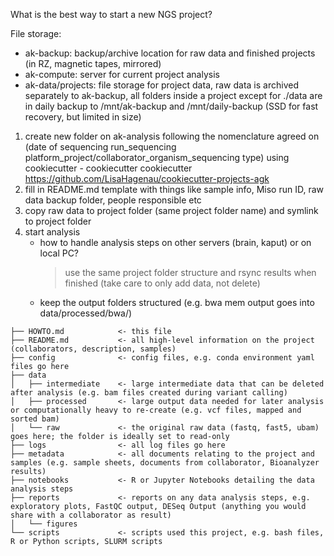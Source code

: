 What is the best way to start a new NGS project?

File storage:
* ak-backup: backup/archive location for raw data and finished projects (in RZ, magnetic tapes, mirrored)
* ak-compute: server for current project analysis 
* ak-data/projects: file storage for project data, raw data is archived separately to ak-backup, all folders inside a project except for ./data are in daily backup to /mnt/ak-backup and /mnt/daily-backup (SSD for fast recovery, but limited in size)


1. create new folder on ak-analysis following the nomenclature agreed on (date of sequencing run_sequencing platform_project/collaborator_organism_sequencing type) using cookiecutter
        - cookiecutter cookiecutter https://github.com/LisaHagenau/cookiecutter-projects-agk
2. fill in README.md template with things like sample info, Miso run ID, raw data backup folder, people responsible etc
3. copy raw data to project folder (same project folder name) and symlink to project folder 
4. start analysis
    - how to handle analysis steps on other servers (brain, kaput) or on local PC?
        > use the same project folder structure and rsync results when finished (take care to only add data, not delete)
    - keep the output folders structured (e.g. bwa mem output goes into data/processed/bwa/)


```
├── HOWTO.md            <- this file
├── README.md           <- all high-level information on the project (collaborators, description, samples)
├── config              <- config files, e.g. conda environment yaml files go here
├── data
│   ├── intermediate    <- large intermediate data that can be deleted after analysis (e.g. bam files created during variant calling)
│   ├── processed       <- large output data needed for later analysis or computationally heavy to re-create (e.g. vcf files, mapped and sorted bam)
│   └── raw             <- the original raw data (fastq, fast5, ubam) goes here; the folder is ideally set to read-only
├── logs                <- all log files go here
├── metadata            <- all documents relating to the project and samples (e.g. sample sheets, documents from collaborator, Bioanalyzer results)
├── notebooks           <- R or Jupyter Notebooks detailing the data analysis steps
├── reports             <- reports on any data analysis steps, e.g. exploratory plots, FastQC output, DESeq Output (anything you would share with a collaborator as result)
│   └── figures
└── scripts             <- scripts used this project, e.g. bash files, R or Python scripts, SLURM scripts
